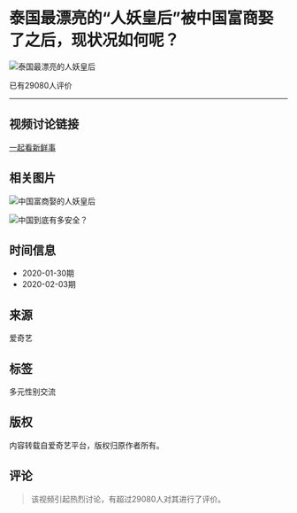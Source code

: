 # 泰国最漂亮的“人妖皇后”被中国富商娶了之后，现状况如何呢？

![泰国最漂亮的人妖皇后](//pic1.iqiyipic.com/lequ/20210610/a1fcaf74d859477cac6cae768ac594b9.png)

已有29080人评价

---

## 视频讨论链接
[一起看新鲜事](//iqiyi.com/a_19rrh4q8ap.html)

## 相关图片
![中国富商娶的人妖皇后](https://pic3.iqiyipic.com/image/20200121/9f/7a/v_144292466_m_601_160_90.jpg)

![中国到底有多安全？](https://pic7.iqiyipic.com/image/20200203/7d/3e/v_144602986_m_601_160_90.jpg)

## 时间信息
- 2020-01-30期
- 2020-02-03期

## 来源
爱奇艺 

## 标签
多元性别交流

## 版权
内容转载自爱奇艺平台，版权归原作者所有。 

## 评论
> 该视频引起热烈讨论，有超过29080人对其进行了评价。
<!-- tcd_original_link https://m.iqiyi.com/v_19rw9hctu8.html -->
